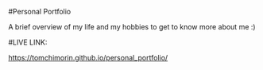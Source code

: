 #Personal Portfolio

A brief overview of my life and my hobbies to get to know more about me :)

#LIVE LINK:

https://tomchimorin.github.io/personal_portfolio/

